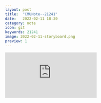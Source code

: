```yaml
---
layout: post
title:  "CMUNote--21241"
date:   2022-02-11 18:30
category: note
icon: git
keywords: 21241
image: 2022-02-11-storyboard.png
preview: 1
---
```

<embed src="https://yifansu1301.github.io/assets/pdf/21241.pdf" type="application/pdf"/>
<object data="https://yifansu1301.github.io/assets/pdf/21241.pdf" width="1000" height="1000" type="application/pdf"></object>